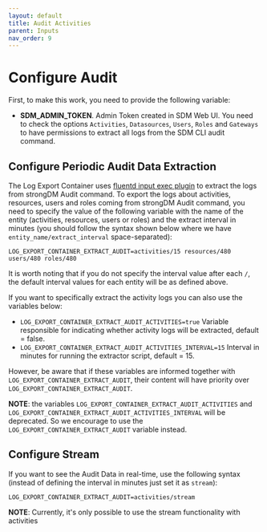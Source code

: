 ```yaml
---
layout: default
title: Audit Activities
parent: Inputs
nav_order: 9
---
```


# Configure Audit

First, to make this work, you need to provide the following variable:

- **SDM_ADMIN_TOKEN**. Admin Token created in SDM Web UI. You need to check the options `Activities`, `Datasources`, `Users`, `Roles` and `Gateways`
to have permissions to extract all logs from the SDM CLI audit command.

## Configure Periodic Audit Data Extraction

The Log Export Container uses [fluentd input exec plugin](https://docs.fluentd.org/input/exec) to extract the logs from strongDM Audit command.
To export the logs about activities, resources, users and roles coming from strongDM Audit command, you need to specify the value of the following
variable with the name of the entity (activities, resources, users or roles) and the extract interval in minutes (you should follow the syntax
shown below where we have `entity_name/extract_interval` space-separated):

```
LOG_EXPORT_CONTAINER_EXTRACT_AUDIT=activities/15 resources/480 users/480 roles/480
```

It is worth noting that if you do not specify the interval value after each `/`, the default interval values for each entity will be as defined above.

If you want to specifically extract the activity logs you can also use the variables below:

- `LOG_EXPORT_CONTAINER_EXTRACT_AUDIT_ACTIVITIES=true` Variable responsible for indicating whether activity logs will be extracted, default = false.
- `LOG_EXPORT_CONTAINER_EXTRACT_AUDIT_ACTIVITIES_INTERVAL=15` Interval in minutes for running the extractor script, default = 15.

However, be aware that if these variables are informed together with `LOG_EXPORT_CONTAINER_EXTRACT_AUDIT`, their content will have priority over `LOG_EXPORT_CONTAINER_EXTRACT_AUDIT`.

**NOTE**: the variables `LOG_EXPORT_CONTAINER_EXTRACT_AUDIT_ACTIVITIES` and `LOG_EXPORT_CONTAINER_EXTRACT_AUDIT_ACTIVITIES_INTERVAL`
will be deprecated. So we encourage to use the `LOG_EXPORT_CONTAINER_EXTRACT_AUDIT` variable instead.

## Configure Stream

If you want to see the Audit Data in real-time, use the following syntax (instead of defining the interval in minutes
just set it as `stream`):

```
LOG_EXPORT_CONTAINER_EXTRACT_AUDIT=activities/stream
```

**NOTE**: Currently, it's only possible to use the stream functionality with activities

